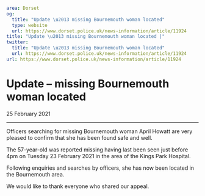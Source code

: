 ```yaml
area: Dorset
og:
  title: "Update \u2013 missing Bournemouth woman located"
  type: website
  url: https://www.dorset.police.uk/news-information/article/11924
title: "Update \u2013 missing Bournemouth woman located |"
twitter:
  title: "Update \u2013 missing Bournemouth woman located"
  url: https://www.dorset.police.uk/news-information/article/11924
url: https://www.dorset.police.uk/news-information/article/11924
```

# Update – missing Bournemouth woman located

25 February 2021

* * *

Officers searching for missing Bournemouth woman April Howatt are very pleased to confirm that she has been found safe and well.

The 57-year-old was reported missing having last been seen just before 4pm on Tuesday 23 February 2021 in the area of the Kings Park Hospital.

Following enquiries and searches by officers, she has now been located in the Bournemouth area.

We would like to thank everyone who shared our appeal.
